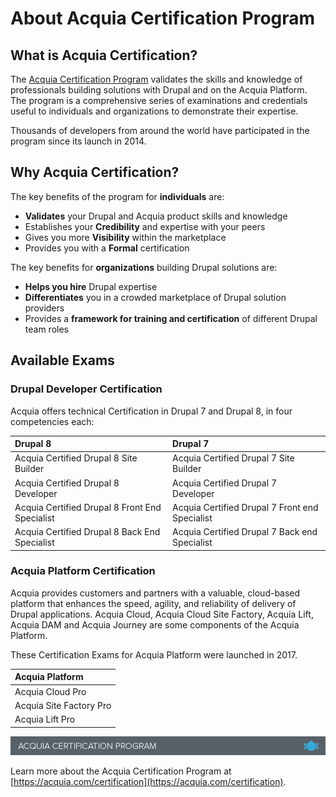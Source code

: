 # About Acquia Certification Program

## What is Acquia Certification?

The [Acquia Certification Program](https://www.acquia.com/customer-success/learning-services/acquia-certification-program-overview) validates the skills and knowledge of professionals building solutions with Drupal and on the Acquia Platform. The program is a comprehensive series of examinations and credentials useful to individuals and organizations to demonstrate their expertise.

Thousands of developers from around the world have participated in the program since its launch in 2014.

## Why Acquia Certification?

The key benefits of the program for **individuals** are:

* **Validates** your Drupal and Acquia product skills and knowledge
* Establishes your **Credibility** and expertise with your peers
* Gives you more **Visibility** within the marketplace
* Provides you with a **Formal** certification

The key benefits for **organizations** building Drupal solutions are:

* **Helps you hire** Drupal expertise
* **Differentiates** you in a crowded marketplace of Drupal solution providers
* Provides a **framework for training and certification** of different Drupal team roles

## Available Exams

### Drupal Developer Certification

Acquia offers technical Certification in Drupal 7 and Drupal 8, in four competencies each:

| Drupal 8 | Drupal 7 |
| :--- | :--- |
| Acquia Certified Drupal 8 Site Builder | Acquia Certified Drupal 7 Site Builder |
| Acquia Certified Drupal 8 Developer | Acquia Certified Drupal 7 Developer |
| Acquia Certified Drupal 8 Front End Specialist | Acquia Certified Drupal 7 Front end Specialist |
| Acquia Certified Drupal 8 Back End Specialist | Acquia Certified Drupal 7 Back end Specialist |

### Acquia Platform Certification

Acquia provides customers and partners with a valuable, cloud-based platform that enhances the speed, agility, and reliability of delivery of Drupal applications. Acquia Cloud, Acquia Cloud Site Factory, Acquia Lift, Acquia DAM and Acquia Journey are some components of the Acquia Platform.

These Certification Exams for Acquia Platform were launched in 2017.

| Acquia Platform |
| :--- |
| Acquia Cloud Pro |
| Acquia Site Factory Pro |
| Acquia Lift Pro |

![](.gitbook/assets/inner-page-footer%20%283%29.png)

Learn more about the Acquia Certification Program at [https://acquia.com/certification](https://acquia.com/certification).

